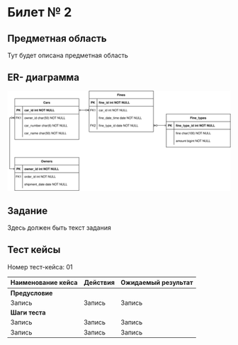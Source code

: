 # Билет № 2

## Предметная область

Тут будет описана предметная область 

## ER- диаграмма

![db_diagram.svg](db_diagram.svg)

## Задание

Здесь должен быть текст задания 

## Тест кейсы

Номер тест-кейса: 01

| Наименование кейса | Действия | Ожидаемый результат |
|--------------------|----------|---------------------|
| **Предусловие**    |
| Запись             | Запись   | Запись              |
| **Шаги теста**     |
| Запись             | Запись   | Запись              |
| Запись             | Запись   | Запись              |
